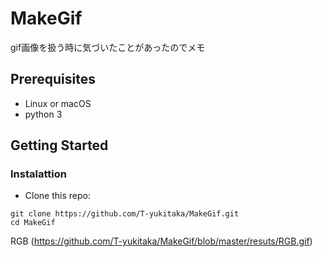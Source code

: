 # MakeGif

gif画像を扱う時に気づいたことがあったのでメモ

## Prerequisites
- Linux or macOS
- python 3

## Getting Started
### Instalattion
- Clone this repo:
```
git clone https://github.com/T-yukitaka/MakeGif.git
cd MakeGif
```
RGB
(https://github.com/T-yukitaka/MakeGif/blob/master/resuts/RGB.gif)

